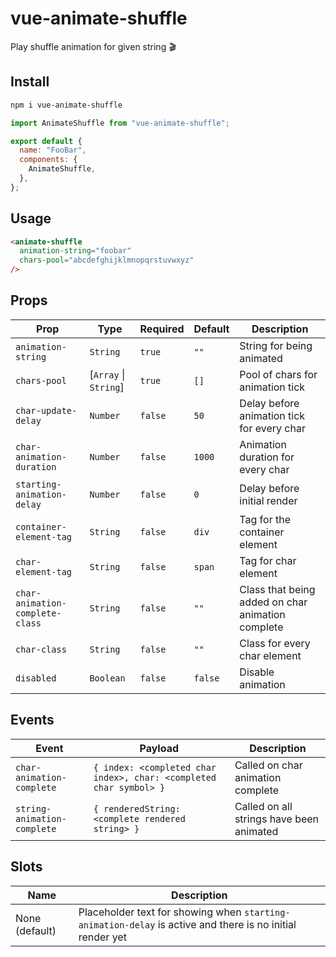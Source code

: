 # vue-animate-shuffle

Play shuffle animation for given string 🎬

## Install

```bash
npm i vue-animate-shuffle
```

```js
import AnimateShuffle from "vue-animate-shuffle";

export default {
  name: "FooBar",
  components: {
    AnimateShuffle,
  },
};
```

## Usage

```html
<animate-shuffle
  animation-string="foobar"
  chars-pool="abcdefghijklmnopqrstuvwxyz"
/>
```

## Props

| Prop                            | Type                  | Required | Default | Description                                       |
| ------------------------------- | --------------------- | -------- | ------- | ------------------------------------------------- |
| `animation-string`              | `String`              | `true`   | `""`    | String for being animated                         |
| `chars-pool`                    | [`Array` \| `String`] | `true`   | `[]`    | Pool of chars for animation tick                  |
| `char-update-delay`             | `Number`              | `false`  | `50`    | Delay before animation tick for every char        |
| `char-animation-duration`       | `Number`              | `false`  | `1000`  | Animation duration for every char                 |
| `starting-animation-delay`      | `Number`              | `false`  | `0`     | Delay before initial render                       |
| `container-element-tag`         | `String`              | `false`  | `div`   | Tag for the container element                     |
| `char-element-tag`              | `String`              | `false`  | `span`  | Tag for char element                              |
| `char-animation-complete-class` | `String`              | `false`  | `""`    | Class that being added on char animation complete |
| `char-class`                    | `String`              | `false`  | `""`    | Class for every char element                      |
| `disabled`                      | `Boolean`             | `false`  | `false` | Disable animation                                 |

## Events

| Event                       | Payload                                                            | Description                              |
| --------------------------- | ------------------------------------------------------------------ | ---------------------------------------- |
| `char-animation-complete`   | `{ index: <completed char index>, char: <completed char symbol> }` | Called on char animation complete        |
| `string-animation-complete` | `{ renderedString: <complete rendered string> }`                   | Called on all strings have been animated |

## Slots

| Name           | Description                                                                                               |
| -------------- | --------------------------------------------------------------------------------------------------------- |
| None (default) | Placeholder text for showing when `starting-animation-delay` is active and there is no initial render yet |
